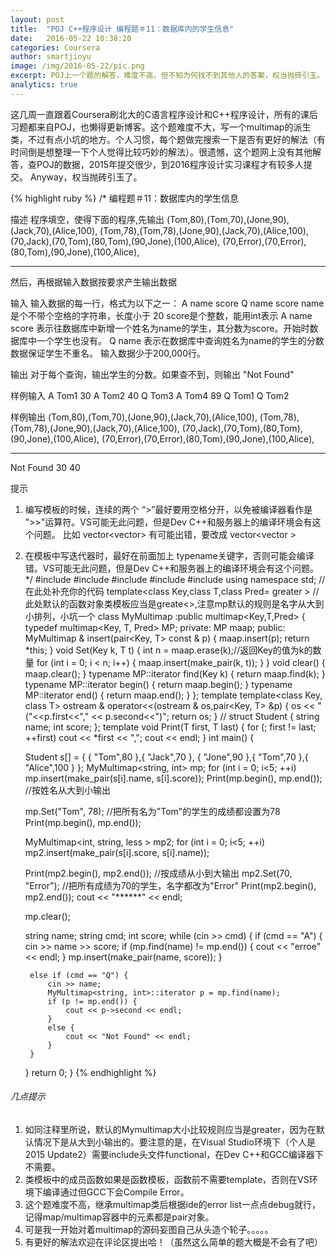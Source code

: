 ```yaml
---
layout: post
title:  "POJ C++程序设计 编程题＃11：数据库内的学生信息"
date:   2016-05-22 10:38:20
categories: Coursera
author: smartjinyu
image: /img/2016-05-22/pic.png
excerpt: POJ上一个题的解答，难度不高，但不知为何找不到其他人的答案，权当抛砖引玉。
analytics: true
---
```

这几周一直跟着Coursera刷北大的C语言程序设计和C++程序设计，所有的课后习题都来自POJ，也懒得更新博客。这个题难度不大，写一个multimap的派生类，不过有点小坑的地方。个人习惯，每个题做完搜索一下是否有更好的解法（有时间倒是想整理一下个人觉得比较巧妙的解法）。很遗憾，这个题网上没有其他解答，查POJ的数据，2015年提交很少，到2016程序设计实习课程才有较多人提交。 Anyway，权当抛砖引玉了。

{% highlight ruby %}
/*
编程题＃11：数据库内的学生信息

描述
程序填空，使得下面的程序,先输出
(Tom,80),(Tom,70),(Jone,90),(Jack,70),(Alice,100),
(Tom,78),(Tom,78),(Jone,90),(Jack,70),(Alice,100),
(70,Jack),(70,Tom),(80,Tom),(90,Jone),(100,Alice),
(70,Error),(70,Error),(80,Tom),(90,Jone),(100,Alice),
******
然后，再根据输入数据按要求产生输出数据

输入
输入数据的每一行，格式为以下之一：
A name score
Q name score
name是个不带个空格的字符串，长度小于 20
score是个整数，能用int表示
A name score 表示往数据库中新增一个姓名为name的学生，其分数为score。开始时数据库中一个学生也没有。
Q name 表示在数据库中查询姓名为name的学生的分数
数据保证学生不重名。
输入数据少于200,000行。

输出
对于每个查询，输出学生的分数。如果查不到，则输出 "Not Found"

样例输入
A Tom1 30
A Tom2 40
Q Tom3
A Tom4 89
Q Tom1
Q Tom2

样例输出
(Tom,80),(Tom,70),(Jone,90),(Jack,70),(Alice,100),
(Tom,78),(Tom,78),(Jone,90),(Jack,70),(Alice,100),
(70,Jack),(70,Tom),(80,Tom),(90,Jone),(100,Alice),
(70,Error),(70,Error),(80,Tom),(90,Jone),(100,Alice),
******
Not Found
30
40

提示
1) 编写模板的时候，连续的两个 “>”最好要用空格分开，以免被编译器看作是 ">>"运算符。VS可能无此问题，但是Dev C++和服务器上的编译环境会有这个问题。
比如 vector<vector<int>> 有可能出错，要改成 vector<vector<int> >
2) 在模板中写迭代器时，最好在前面加上 typename关键字，否则可能会编译错。VS可能无此问题，但是Dev C++和服务器上的编译环境会有这个问题。
*/
#include <iostream>
#include <string>
#include <map>
#include <iterator>
#include <algorithm>
using namespace std;
// 在此处补充你的代码
template<class Key,class T,class Pred= greater<Key> >
//此处默认的函数对象类模板应当是greate<>,注意mp默认的规则是名字从大到小排列，小坑一个
class MyMultimap :public multimap<Key,T,Pred> {
    typedef multimap<Key, T, Pred> MP;
private:
    MP maap;
public:
    MyMultimap & insert(pair<Key, T> const & p) {
        maap.insert(p);
        return *this;
    }
    void Set(Key k, T t) {
        int n = maap.erase(k);//返回Key的值为k的数量
        for (int i = 0; i < n; i++) {
            maap.insert(make_pair(k, t));
        }
    }
    void clear() {
        maap.clear();
    }
    typename MP::iterator find(Key k) {
        return maap.find(k);
    }
    typename MP::iterator begin() {
        return maap.begin();
    }
    typename MP::iterator end() {
        return maap.end();
    }
};
template <class T>
template<class Key, class T>
ostream & operator<<(ostream & os,pair<Key, T> &p) {
    os << "("<<p.first<<"," << p.second<<")";
    return os;
}
//
struct Student
{
    string name;
    int score;
};
template <class T>
void Print(T first, T last) {
    for (; first != last; ++first)
        cout << *first << ",";
    cout << endl;
}
int main()
{

    Student s[] = { { "Tom",80 },{ "Jack",70 },
    { "Jone",90 },{ "Tom",70 },{ "Alice",100 } };
    MyMultimap<string, int> mp;
    for (int i = 0; i<5; ++i)
        mp.insert(make_pair(s[i].name, s[i].score));
    Print(mp.begin(), mp.end()); //按姓名从大到小输出

    mp.Set("Tom", 78); //把所有名为"Tom"的学生的成绩都设置为78
    Print(mp.begin(), mp.end());

    MyMultimap<int, string, less<int> > mp2;
    for (int i = 0; i<5; ++i)
        mp2.insert(make_pair(s[i].score, s[i].name));

    Print(mp2.begin(), mp2.end()); //按成绩从小到大输出
    mp2.Set(70, "Error");          //把所有成绩为70的学生，名字都改为"Error"
    Print(mp2.begin(), mp2.end());
    cout << "******" << endl;

    mp.clear();

    string name;
    string cmd;
    int score;
    while (cin >> cmd) {
        if (cmd == "A") {
            cin >> name >> score;
            if (mp.find(name) != mp.end()) {
                cout << "erroe" << endl;
            }
            mp.insert(make_pair(name, score));
        }
        
        else if (cmd == "Q") {
            cin >> name;
            MyMultimap<string, int>::iterator p = mp.find(name);
            if (p != mp.end()) {
                cout << p->second << endl;
            }
            else {
                cout << "Not Found" << endl;
            }
        }
    }
    return 0;
}
{% endhighlight %}



###### 几点提示

1. 如同注释里所说，默认的Mymultimap大小比较规则应当是greater，因为在默认情况下是从大到小输出的。要注意的是，在Visual Studio环境下（个人是2015 Update2）需要include头文件functional，在Dev C++和GCC编译器下不需要。
2. 类模板中的成员函数如果是函数模板，函数前不需要template，否则在VS环境下编译通过但GCC下会Compile Error。
3. 这个题难度不高，继承multimap类后根据ide的error list一点点debug就行，记得map/multimap容器中的元素都是pair对象。
4. 可是我一开始对着multimap的源码妄图自己从头造个轮子。。。。。
5. 有更好的解法欢迎在评论区提出哈！（虽然这么简单的题大概是不会有了吧）